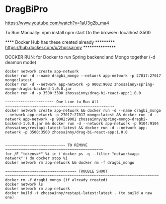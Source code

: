 # DragBiPro

https://www.youtube.com/watch?v=1aU3g2b_ma4

To Run Manually:
npm install
npm start
On the browser: localhost:3500

**** Docker Hub has these created already *********
https://hub.docker.com/u/zhossainny ***************

DOCKER RUN:
for Docker to run Spring backend and Mongo together (-d deamon mode)
~~~~~~~~~~~~~~~~~~~~~~~~~~~~~~~~~~~~~~~~~~~~~~~~~~~~~~~~~~~~~~~~~~~~~~~~~~~~~~~~
docker network create app-network
docker run -d --name dragbi_mongo --network app-network -p 27017:27017 mongo:latest
docker run -d --network app-network -p 9002:9002 zhossainny/spring-mongo-dragbi-backend-1.0.0.jar
docker run -d -p 3500:3500 zhossainny/drag-bi-react-app:1.0.0
 
~~~~~~~~~~~~~~~~~~~~~~ One Line to Run All ~~~~~~~~~~~~~~~~~~~~~~~~~~~~~~~~~~~~~~~~~~~~~~~~~
docker network create app-network && docker run -d --name dragbi_mongo --network app-network -p 27017:27017 mongo:latest && docker run -d --network app-network -p 9002:9002 zhossainny/spring-mongo-dragbi-backend-1.0.0.jar && docker run -d --network app-network -p 9104:9104 zhossainny/restapi-latest:latest && docker run -d --network app-network -p 3500:3500 zhossainny/drag-bi-react-app:1.0.0


~~~~~~~~~~~~~~~~~~~~~~~~~~~ TO REMOVE ~~~~~~~~~~~~~~~~~~~~~~~~~~~~~~~~~~~~~~~~~~~~
for /F "tokens=*" %i in ('docker ps -q --filter "network=app-network"') do docker stop %i 
docker network rm app-network && docker rm -f dragbi_mongo

~~~~~~~~~~~~~~~~~~~~~~~~~~~~~~~~ TROUBLE SHOOT ~~~~~~~~~~~~~~~~~~~~~~~~~~~~~~~~~~~~~~~~~~~~~~~~~~~~~~~~~~~~~~~~~~~~~
docker rm -f dragbi_mongo (if already created)
docker network ls 
docker network rm app-network
docker build -t zhossainny/restapi-latest:latest . (to build a new one)
